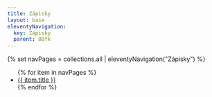 ```yaml
---
title: Zápisky
layout: base
eleventyNavigation:
  key: Zápisky
  parent: 80fk
---
```

{% set navPages = collections.all | eleventyNavigation("Zápisky") %}

<ul>
{% for item in navPages %}
<li><a href="{{ item.url }}">{{ item.title }}</a></li>
{% endfor %}
</ul>